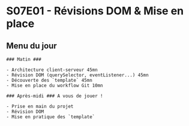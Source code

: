 # S07E01 - Révisions DOM & Mise en place

## Menu du jour

```
### Matin ###

- Architecture client-serveur 45mn
- Révision DOM (querySelector, eventListener...) 45mn
- Découverte des `template` 45mn
- Mise en place du workflow Git 10mn

### Après-midi ### A vous de jouer !

- Prise en main du projet
- Révision DOM
- Mise en pratique des `template`
```